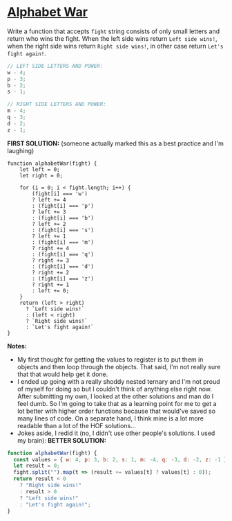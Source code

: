 # [Alphabet War](https://www.codewars.com/kata/alphabet-war/train/javascript)

Write a function that accepts `fight` string consists of only small letters and
return who wins the fight. When the left side wins return `Left side wins!`,
when the right side wins return `Right side wins!`, in other case return
`Let's fight again!`.

```js
// LEFT SIDE LETTERS AND POWER:
w - 4;
p - 3;
b - 2;
s - 1;

// RIGHT SIDE LETTERS AND POWER:
m - 4;
q - 3;
d - 2;
z - 1;
```

**FIRST SOLUTION:** (someone actually marked this as a best practice and I'm
laughing)

```JS
function alphabetWar(fight) {
    let left = 0;
    let right = 0;

    for (i = 0; i < fight.length; i++) {
        (fight[i] === 'w')
        ? left += 4
        : (fight[i] === 'p')
        ? left += 3
        : (fight[i] === 'b')
        ? left += 2
        : (fight[i] === 's')
        ? left += 1
        : (fight[i] === 'm')
        ? right += 4
        : (fight[i] === 'q')
        ? right += 3
        : (fight[i] === 'd')
        ? right += 2
        : (fight[i] === 'z')
        ? right += 1
        : left += 0;
    }
    return (left > right)
      ? `Left side wins!`
      : (left < right)
      ? `Right side wins!`
      : `Let's fight again!`
}

```

**Notes:**

- My first thought for getting the values to register is to put them in objects
  and then loop through the objects. That said, I'm not really sure that that
  would help get it done.
- I ended up going with a really shoddy nested ternary and I'm not proud of
  myself for doing so but I couldn't think of anything else right now. After
  submitting my own, I looked at the other solutions and man do I feel dumb. So
  I'm going to take that as a learning point for me to get a lot better with
  higher order functions because that would've saved so many lines of code. On a
  separate hand, I think mine is a lot more readable than a lot of the HOF
  solutions...
- Jokes aside, I redid it (no, I didn't use other people's solutions. I used my
  brain): **BETTER SOLUTION:**

```js
function alphabetWar(fight) {
  const values = { w: 4, p: 3, b: 2, s: 1, m: -4, q: -3, d: -2, z: -1 };
  let result = 0;
  fight.split("").map(t => (result += values[t] ? values[t] : 0));
  return result < 0
    ? "Right side wins!"
    : result > 0
    ? "Left side wins!"
    : "Let's fight again!";
}
```
